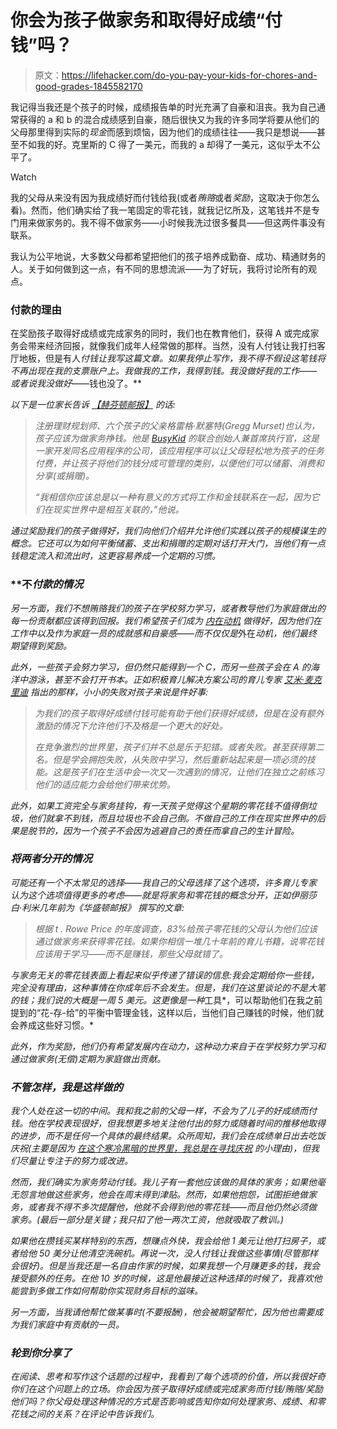 # 你会为孩子做家务和取得好成绩“付钱”吗？

> 原文：<https://lifehacker.com/do-you-pay-your-kids-for-chores-and-good-grades-1845582170>

我记得当我还是个孩子的时候，成绩报告单的时光充满了自豪和沮丧。我为自己通常获得的 a 和 b 的混合成绩感到自豪，随后很快又为我的许多同学将要从他们的父母那里得到实际的*现金*而感到烦恼，因为他们的成绩往往——我只是想说——甚至不如我的好。克里斯的 C 得了一美元，而我的 a 却得了一美元，这似乎太不公平了。

Watch

我的父母从来没有因为我成绩好而付钱给我(或者*贿赂*或者*奖励*，这取决于你怎么看)。然而，他们确实给了我一笔固定的零花钱，就我记忆所及，这笔钱并不是专门用来做家务的。我不得不做家务——小时候我洗过很多餐具——但这两件事没有联系。

我认为公平地说，大多数父母都希望把他们的孩子培养成勤奋、成功、精通财务的人。关于如何做到这一点，有不同的思想流派——为了好玩，我将讨论所有的观点。

### 付款的理由

在奖励孩子取得好成绩或完成家务的同时，我们也在教育他们，获得 A 或完成家务会带来经济回报，就像我们成年人经常做的那样。当然，没有人付钱让我打扫客厅地板，但是有人*付钱让我写这篇文章。如果我停止写作，我不得不假设这笔钱将不再出现在我的支票账户上。我做我的工作，我得到钱。我没做好我的工作——或者说我没做好*——钱也没了。**

*以下是一位家长告诉 [【赫芬顿邮报】](https://www.huffpost.com/entry/paying-kids-for-chores_l_5c9b796fe4b08c450ccf0378) 的话:*

> *注册理财规划师、六个孩子的父亲格雷格·默塞特(Gregg Murset)也认为，孩子应该为做家务挣钱。他是 [BusyKid](https://busykid.com/) 的联合创始人兼首席执行官，这是一家开发同名应用程序的公司，该应用程序可以让父母轻松地为孩子的任务付费，并让孩子将他们的钱分成可管理的类别，以便他们可以储蓄、消费和分享(或捐赠)。*
> 
> *“我相信你应该总是以一种有意义的方式将工作和金钱联系在一起，因为它们在现实世界中是相互关联的，”他说。*

*通过奖励我们的孩子做得好，我们向他们介绍并允许他们实践以孩子的规模谋生的概念。它还可以为如何平衡储蓄、支出和捐赠的定期对话打开大门，当他们有一点钱稳定流入和流出时，这更容易养成一个定期的习惯。*

### **不*付款的情况*

*另一方面，我们不想贿赂我们的孩子在学校努力学习，或者教导他们为家庭做出的每一份贡献都应该得到回报。我们希望孩子们成为 [*内在*动机](https://lifehacker.com/how-to-develop-intrinsic-motivation-in-your-child-1838788109) 做得好，因为他们在工作中以及作为家庭一员的成就感和自豪感——而不仅仅是*外在*动机，他们最终期望得到奖励。*

*此外，一些孩子会努力学习，但仍然只能得到一个 C，而另一些孩子会在 A 的海洋中游泳，甚至不会打开书本。正如积极育儿解决方案公司的育儿专家 [艾米·麦克里迪](https://www.positiveparentingsolutions.com/parenting/paying-for-good-grades) 指出的那样，小小的失败对孩子来说是件好事:*

> *为我们的孩子取得好成绩付钱可能有助于他们获得好成绩，但是在没有额外激励的情况下允许他们不及格是一个更大的好处。*
> 
> *在竞争激烈的世界里，孩子们并不总是乐于犯错。或者失败。甚至获得第二名。但是学会拥抱失败，从失败中学习，然后重新站起来是一项必须的技能。这是孩子们在生活中会一次又一次遇到的情况，让他们在独立之前练习他们的适应能力会给他们带来优势。*

*此外，如果工资完全与家务挂钩，有一天孩子觉得这个星期的零花钱不值得倒垃圾，他们就拿不到钱，而且垃圾也不会自己倒。不做自己的工作在现实世界中的后果是脱节的，因为一个孩子不会因为逃避自己的责任而拿自己的生计冒险。*

### ***将两者分开的情况***

*可能还有一个不太常见的选择——我自己的父母选择了这个选项，许多育儿专家认为这个选项值得更多的考虑——就是将家务和零花钱的概念分开，正如伊丽莎白·利米几年前为《华盛顿邮报》 撰写的文章:*

> *根据 t . Rowe Price 的年度调查，83%给孩子零花钱的父母认为他们应该通过做家务来获得零花钱。如果你相信一堆几十年前的育儿书籍，说零花钱应该用于学习——而不是赚钱，那些父母就错了。*

*与家务无关的零花钱表面上看起来似乎传递了错误的信息:我会定期给你一些钱，完全没有理由，这种事情在你成年后不会发生。但是，我们在这里谈论的不是大笔的钱；我们说的大概是一周 5 美元。这更像是一种*工具*，可以帮助他们在我之前提到的“花-存-给”的平衡中管理金钱，这样以后，当他们自己赚钱的时候，他们就会养成这些好习惯。*

*此外，作为奖励，他们仍有希望发展内在动力，这种动力来自于在学校努力学习和通过做家务(无偿)定期为家庭做出贡献。*

### *不管怎样，我是这样做的*

*我个人处在这一切的中间。我和我之前的父母一样，不会为了儿子的好成绩而付钱。他在学校表现很好，但我想更多地关注他付出的努力或随着时间的推移他取得的进步，而不是任何一个具体的最终结果。众所周知，我们会在成绩单日出去吃饭庆祝(主要是因为 [在这个寒冷黑暗的世界里，我总是在寻找庆祝](https://offspring.lifehacker.com/teach-kids-positivity-by-celebrating-the-little-things-1831749205) 的小理由)，但我们尽量让专注于的努力或改进。*

*然而，我们确实为家务劳动付钱。我儿子有一套他应该做的具体的家务；如果他毫无怨言地做这些家务，他会在周末得到津贴。然而，如果他抱怨，试图拒绝做家务，或者我不得不多次提醒他，他就不会得到他的零花钱——而且他仍然必须做家务。(最后一部分是关键；我只扣了他一两次工资，他就吸取了教训。)*

*如果他在攒钱买某样特别的东西，想赚点外快，我会给他 1 美元让他打扫房子，或者给他 50 美分让他清空洗碗机。再说一次，没人付钱让我做这些事情(尽管那样会很好)。但是当我还是一名自由作家的时候，如果我想一个月赚更多的钱，我会接受额外的任务。在他 10 岁的时候，这是他最接近这种选择的时候了，我喜欢他能尝到多做工作如何帮助你实现财务目标的滋味。*

*另一方面，当我请他帮忙做某事时(不要报酬)，他会被期望帮忙，因为他也需要成为我们家庭中有贡献的一员。*

### *轮到你分享了*

*在阅读、思考和写作这个话题的过程中，我看到了每个选项的价值，所以我很好奇你们在这个问题上的立场。你会因为孩子取得好成绩或完成家务而付钱/贿赂/奖励他们吗？你父母处理这种情况的方式是否影响或告知你如何处理家务、成绩、和零花钱之间的关系？在评论中告诉我们。*